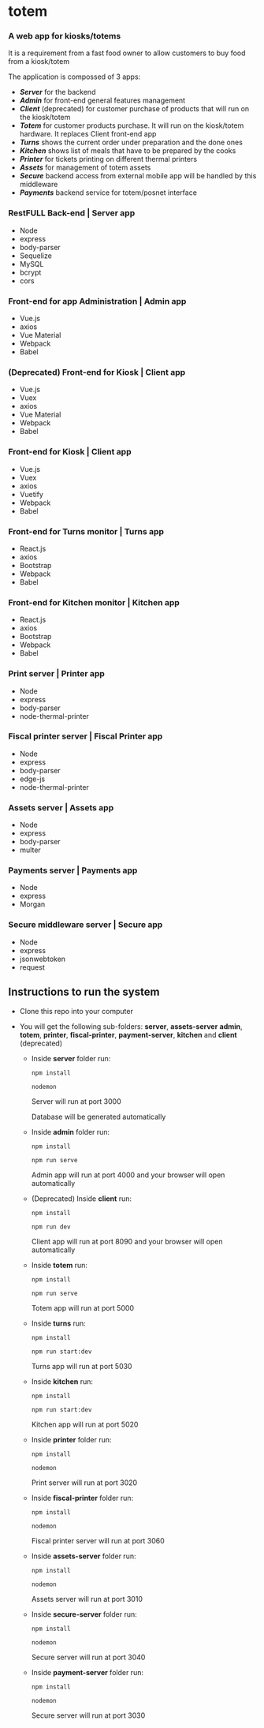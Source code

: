# totem

### A web app for kiosks/totems

It is a requirement from a fast food owner to allow
customers to buy food from a kiosk/totem

The application is compossed of 3 apps:

- **_Server_** for the backend
- **_Admin_** for front-end general features management
- **_Client_** (deprecated) for customer purchase of products that will run on the kiosk/totem
- **_Totem_** for customer products purchase. It will run on the kiosk/totem hardware. It replaces Client front-end app
- **_Turns_** shows the current order under preparation and the done ones
- **_Kitchen_** shows list of meals that have to be prepared by the cooks
- **_Printer_** for tickets printing on different thermal printers
- **_Assets_** for management of totem assets
- **_Secure_** backend access from external mobile app will be handled by this middleware
- **_Payments_** backend service for totem/posnet interface


### RestFULL Back-end | Server app

- Node
- express
- body-parser
- Sequelize
- MySQL
- bcrypt
- cors

### Front-end for app Administration | Admin app

- Vue.js
- axios
- Vue Material
- Webpack
- Babel

### (Deprecated) Front-end for Kiosk | Client app

- Vue.js
- Vuex
- axios
- Vue Material
- Webpack
- Babel

### Front-end for Kiosk | Client app

- Vue.js
- Vuex
- axios
- Vuetify
- Webpack
- Babel

### Front-end for Turns monitor | Turns app

- React.js
- axios
- Bootstrap
- Webpack
- Babel

### Front-end for Kitchen monitor | Kitchen app

- React.js
- axios
- Bootstrap
- Webpack
- Babel

### Print server | Printer app

- Node
- express
- body-parser
- node-thermal-printer

### Fiscal printer server | Fiscal Printer app

- Node
- express
- body-parser
- edge-js
- node-thermal-printer

### Assets server | Assets app

- Node
- express
- body-parser
- multer

### Payments server | Payments app

- Node
- express
- Morgan

### Secure middleware server | Secure app

- Node
- express
- jsonwebtoken
- request

## Instructions to run the system

- Clone this repo into your computer
- You will get the following sub-folders: **server**, **assets-server** **admin**, **totem**, **printer**, **fiscal-printer**, **payment-server**, **kitchen** and **client** (deprecated)

  - Inside **server** folder run:

    `npm install`

    `nodemon`

    Server will run at port 3000

    Database will be generated automatically

  - Inside **admin** folder run:

    `npm install`

    `npm run serve`

    Admin app will run at port 4000 and your browser will open automatically

  - (Deprecated) Inside **client** run:

    `npm install`

    `npm run dev`

    Client app will run at port 8090 and your browser will open automatically

  - Inside **totem** run:

    `npm install`

    `npm run serve`

    Totem app will run at port 5000

  - Inside **turns** run:

    `npm install`

    `npm run start:dev`

    Turns app will run at port 5030

  - Inside **kitchen** run:

    `npm install`

    `npm run start:dev`

    Kitchen app will run at port 5020

  - Inside **printer** folder run:

    `npm install`

    `nodemon`

    Print server will run at port 3020

  - Inside **fiscal-printer** folder run:

    `npm install`

    `nodemon`

    Fiscal printer server will run at port 3060

  - Inside **assets-server** folder run:

    `npm install`

    `nodemon`

    Assets server will run at port 3010

  - Inside **secure-server** folder run:

    `npm install`

    `nodemon`

    Secure server will run at port 3040

  - Inside **payment-server** folder run:

    `npm install`

    `nodemon`

    Secure server will run at port 3030
